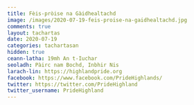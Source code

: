 ```yaml
---
title: Fèis-pròise na Gàidhealtachd
image: /images/2020-07-19-feis-proise-na-gaidhealtachd.jpg
comments: true
layout: tachartas
date: 2020-07-19
categories: tachartasan
hidden: true
ceann-latha: 19mh An t-Iuchar
seoladh: Pàirc nam Bochd, Inbhir Nis
larach-lin: https://highlandpride.org
facebook: https://www.facebook.com/PrideHighlands/
twitter: https://twitter.com/PrideHighland
twitter_username: PrideHighland
---
```


<!--more-->
